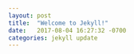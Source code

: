 ```yaml
---
layout: post
title:  "Welcome to Jekyll!"
date:   2017-08-04 16:27:32 -0700
categories: jekyll update
---
```

